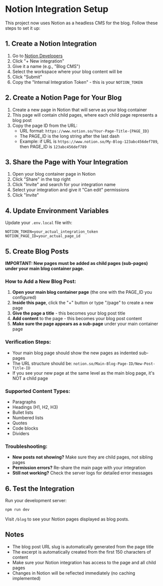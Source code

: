 # Notion Integration Setup

This project now uses Notion as a headless CMS for the blog. Follow these steps to set it up:

## 1. Create a Notion Integration

1. Go to [Notion Developers](https://www.notion.so/my-integrations)
2. Click "+ New integration"
3. Give it a name (e.g., "Blog CMS")
4. Select the workspace where your blog content will be
5. Click "Submit"
6. Copy the "Internal Integration Token" - this is your `NOTION_TOKEN`

## 2. Create a Notion Page for Your Blog

1. Create a new page in Notion that will serve as your blog container
2. This page will contain child pages, where each child page represents a blog post
3. Copy the page ID from the URL:
   - URL format: `https://www.notion.so/Your-Page-Title-{PAGE_ID}`
   - The PAGE_ID is the long string after the last dash
   - Example: if URL is `https://www.notion.so/My-Blog-123abc456def789`, then PAGE_ID is `123abc456def789`

## 3. Share the Page with Your Integration

1. Open your blog container page in Notion
2. Click "Share" in the top right
3. Click "Invite" and search for your integration name
4. Select your integration and give it "Can edit" permissions
5. Click "Invite"

## 4. Update Environment Variables

Update your `.env.local` file with:

```
NOTION_TOKEN=your_actual_integration_token
NOTION_PAGE_ID=your_actual_page_id
```

## 5. Create Blog Posts

**IMPORTANT: New pages must be added as child pages (sub-pages) under your main blog container page.**

### How to Add a New Blog Post:

1. **Open your main blog container page** (the one with the PAGE_ID you configured)
2. **Inside this page**, click the "+" button or type "/page" to create a new page
3. **Give the page a title** - this becomes your blog post title
4. **Add content** to the page - this becomes your blog post content
5. **Make sure the page appears as a sub-page** under your main container page

### Verification Steps:

- Your main blog page should show the new pages as indented sub-pages
- The URL structure should be: `notion.so/Main-Blog-Page-ID/New-Post-Title-ID`
- If you see your new page at the same level as the main blog page, it's NOT a child page

### Supported Content Types:
   - Paragraphs
   - Headings (H1, H2, H3)
   - Bullet lists
   - Numbered lists
   - Quotes
   - Code blocks
   - Dividers

### Troubleshooting:

- **New posts not showing?** Make sure they are child pages, not sibling pages
- **Permission errors?** Re-share the main page with your integration
- **Still not working?** Check the server logs for detailed error messages

## 6. Test the Integration

Run your development server:

```bash
npm run dev
```

Visit `/blog` to see your Notion pages displayed as blog posts.

## Notes

- The blog post URL slug is automatically generated from the page title
- The excerpt is automatically created from the first 150 characters of content
- Make sure your Notion integration has access to the page and all child pages
- Changes in Notion will be reflected immediately (no caching implemented)